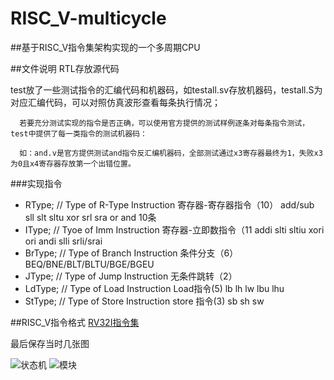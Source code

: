 # RISC_V-multicycle

##基于RISC_V指令集架构实现的一个多周期CPU

##文件说明
RTL存放源代码

test放了一些测试指令的汇编代码和机器码，如testall.sv存放机器码，testall.S为对应汇编代码，可以对照仿真波形查看每条执行情况；

      若要充分测试实现的指令是否正确，可以使用官方提供的测试样例逐条对每条指令测试，test中提供了每一类指令的测试机器码：
      
      如：and.v是官方提供测试and指令反汇编机器码，全部测试通过x3寄存器最终为1，失败x3为0且x4寄存器存放第一个出错位置。

###实现指令
- RType;   // Type of R-Type Instruction   寄存器-寄存器指令（10） add/sub sll slt sltu xor srl sra or and  10条
- IType;   // Tyoe of Imm    Instruction   寄存器-立即数指令（11  addi slti sltiu xori ori andi slli srli/srai
- BrType;  // Type of Branch Instruction   条件分支（6） BEQ/BNE/BLT/BLTU/BGE/BGEU
- JType;   // Type of Jump   Instruction   无条件跳转（2）
- LdType;  // Type of Load   Instruction   Load指令(5)   lb lh lw lbu lhu
- StType;  // Type of Store  Instruction   store 指令(3) sb sh sw

##RISC_V指令格式
[RV32I指令集](https://www.cnblogs.com/mikewolf2002/p/9864652.html)

最后保存当时几张图

![状态机](https://github.com/fox6666/RISC_V-multicycle/tree/master/images/状态机.png)
![模块](https://github.com/fox6666/RISC_V-multicycle/tree/master/images/2.png)
